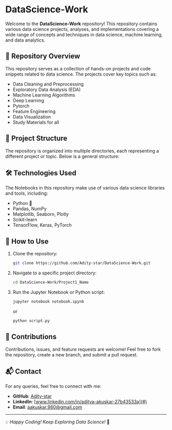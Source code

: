 # DataScience-Work

Welcome to the **DataScience-Work** repository! This repository contains various data science projects, analyses, and implementations covering a wide range of concepts and techniques in data science, machine learning, and data analytics.

## 📌 Repository Overview
This repository serves as a collection of hands-on projects and code snippets related to data science. The projects cover key topics such as:
- Data Cleaning and Preprocessing
- Exploratory Data Analysis (EDA)
- Machine Learning Algorithms
- Deep Learning
- Pytorch
- Feature Engineering
- Data Visualization
- Study Materials for all

## 📂 Project Structure
The repository is organized into multiple directories, each representing a different project or topic. Below is a general structure:


## 🛠️ Technologies Used
The Notebooks in this repository make use of various data science libraries and tools, including:
- Python 🐍
- Pandas, NumPy
- Matplotlib, Seaborn, Plotly
- Scikit-learn
- TensorFlow, Keras, PyTorch

## 📖 How to Use
1. Clone the repository:
   ```bash
   git clone https://github.com/Adity-star/DataScience-Work.git
   ```
2. Navigate to a specific project directory:
   ```bash
   cd DataScience-Work/Project1_Name
   ```
4. Run the Jupyter Notebook or Python script:
   ```bash
   jupyter notebook notebook.ipynb
   ```
   or
   ```bash
   python script.py
   ```

## 📢 Contributions
Contributions, issues, and feature requests are welcome! Feel free to fork the repository, create a new branch, and submit a pull request.

## 📬 Contact
For any queries, feel free to connect with me:
- **GitHub**: [Adity-star](https://github.com/Adity-star)
- **LinkedIn**: [www.linkedin.com/in/aditya-akuskar-27b43533a](#)
- **Email**: aakuskar.980@gmail.com

---
💡 _Happy Coding! Keep Exploring Data Science!_ 🚀

